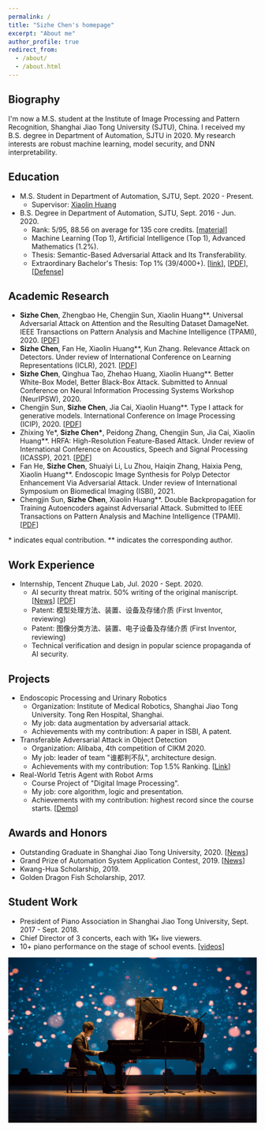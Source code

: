 ```yaml
---
permalink: /
title: "Sizhe Chen's homepage"
excerpt: "About me"
author_profile: true
redirect_from: 
  - /about/
  - /about.html
---
```


  
Biography
------
I'm now a M.S. student at the Institute of Image Processing and Pattern Recognition, Shanghai Jiao Tong University (SJTU), China. I received my B.S. degree in Department of Automation, SJTU in 2020. My research interests are robust machine learning, model security, and DNN interpretability.

Education
------
+ M.S. Student in Department of Automation, SJTU, Sept. 2020 - Present.
   + Supervisor: [Xiaolin Huang](http://www.automation.sjtu.edu.cn/ShowPeople.aspx?info_id=2418&info_lb=590&flag=98)
+ B.S. Degree in Department of Automation, SJTU, Sept. 2016 - Jun. 2020.
   + Rank: 5/95, 88.56 on average for 135 core credits. [[material](https://github.com/AllenChen1998/SJTU-Automation-Materials)]
   + Machine Learning (Top 1), Artificial Intelligence (Top 1), Advanced Mathematics (1.2%).
   + Thesis: Semantic-Based Adversarial Attack and Its Transferability.
   + Extraordinary Bachelor's Thesis: Top 1% (39/4000+). [[link](http://sjcg.jwc.sjtu.edu.cn/)], [[PDF](http://sjcg.jwc.sjtu.edu.cn/375/2020/2020/Dissertation.html)], [[Defense](http://sjcg.jwc.sjtu.edu.cn/375/27/27/Video.html)]

Academic Research
------
+ **Sizhe Chen**, Zhengbao He, Chengjin Sun, Xiaolin Huang\*\*. Universal Adversarial Attack on Attention and the Resulting Dataset DamageNet. IEEE Transactions on Pattern Analysis and Machine Intelligence (TPAMI), 2020. [[PDF](https://arxiv.org/abs/2001.06325)]
+ **Sizhe Chen**, Fan He, Xiaolin Huang\*\*, Kun Zhang. Relevance Attack on Detectors. Under review of International Conference on Learning Representations (ICLR), 2021. [[PDF](https://openreview.net/forum?id=_b8l7rVPe8z)]
+ **Sizhe Chen**, Qinghua Tao, Zhehao Huang, Xiaolin Huang\*\*. Better White-Box Model, Better Black-Box Attack. Submitted to Annual Conference on Neural Information Processing Systems Workshop (NeurIPSW), 2020.
+ Chengjin Sun, **Sizhe Chen**, Jia Cai, Xiaolin Huang\*\*. Type I attack for generative models. International Conference on Image Processing (ICIP), 2020. [[PDF](https://arxiv.org/abs/2003.01872)]
+ Zhixing Ye\*, **Sizhe Chen\***, Peidong Zhang, Chengjin Sun, Jia Cai, Xiaolin Huang\*\*. HRFA: High-Resolution Feature-Based Attack. Under review of International Conference on Acoustics, Speech and Signal Processing (ICASSP), 2021. [[PDF](https://arxiv.org/abs/2001.07631)]
+ Fan He, **Sizhe Chen**, Shuaiyi Li, Lu Zhou, Haiqin Zhang, Haixia Peng, Xiaolin Huang\*\*. Endoscopic Image Synthesis for Polyp Detector Enhancement Via Adversarial Attack. Under review of International Symposium on Biomedical Imaging (ISBI), 2021. 
+ Chengjin Sun, **Sizhe Chen**, Xiaolin Huang\*\*. 	Double Backpropagation for Training Autoencoders against Adversarial Attack. Submitted to IEEE Transactions on Pattern Analysis and Machine Intelligence (TPAMI). [[PDF](https://arxiv.org/abs/2003.01895)]

\* indicates equal contribution. \*\* indicates the corresponding author. 

Work Experience
------
+ Internship, Tencent Zhuque Lab, Jul. 2020 - Sept. 2020.
   + AI security threat matrix. 50% writing of the original maniscript. [[News](https://ai.tencent.com/ailab/zh/news/detial/?id=68)] [[PDF](https://ai.tencent.com/ailab/media/AI%E5%AE%89%E5%85%A8%E7%9A%84%E5%A8%81%E8%83%81%E9%A3%8E%E9%99%A9%E7%9F%A9%E9%98%B5.pdf)]
   + Patent: 模型处理方法、装置、设备及存储介质 (First Inventor, reviewing)
   + Patent: 图像分类方法、装置、电子设备及存储介质 (First Inventor, reviewing)
   + Technical verification and design in popular science propaganda of AI security.

Projects
------
+ Endoscopic Processing and Urinary Robotics
   + Organization: Institute of Medical Robotics, Shanghai Jiao Tong University. Tong Ren Hospital, Shanghai.
   + My job: data augmentation by adversarial attack.
   + Achievements with my contribution: A paper in ISBI, A patent.
+ Transferable Adversarial Attack in Object Detection
   + Organization: Alibaba, 4th competition of CIKM 2020.
   + My job: leader of team "谁都判不队", architecture design.
   + Achievements with my contribution: Top 1.5% Ranking. [[Link](https://tianchi.aliyun.com/competition/entrance/531806/rankingList)]
+ Real-World Tetris Agent with Robot Arms
   + Course Project of "Digital Image Processing".
   + My job: core algorithm, logic and presentation.
   + Achievements with my contribution: highest record since the course starts. [[Demo](https://v.qq.com/x/page/a0889zszx7j.html)]

Awards and Honors
------
+ Outstanding Graduate in Shanghai Jiao Tong University, 2020. [[News](http://www.automation.sjtu.edu.cn/show.aspx?info_lb=610&flag=101&info_id=2875)]
+ Grand Prize of Automation System Application Contest, 2019. [[News](https://news.sjtu.edu.cn/zhxw/20190807/108459.html)]
+ Kwang-Hua Scholarship, 2019.
+ Golden Dragon Fish Scholarship, 2017.

Student Work
------
+ President of Piano Association in Shanghai Jiao Tong University, Sept. 2017 - Sept. 2018.
+ Chief Director of 3 concerts, each with 1K+ live viewers.
+ 10+ piano performance on the stage of school events. [[videos](https://mp.weixin.qq.com/s?__biz=Mzg2MDA2Mjc1Ng==&mid=100000090&idx=1&sn=0821a4c2341669ec5b49fe467c23696c&chksm=4e2d5411795add07b6dbb339f7b09f70a33d17027f970cae6e35e4e683b0d4e2b66f51cf7bef&mpshare=1&scene=1&srcid=1021b5QMI6YsYOpieovE9ZQQ&sharer_sharetime=1603267780784&sharer_shareid=854bac99d67db70d9973adcbca4dc98e&key=90349d069103c4031feaa74c647eb28f6e7b3f3dda349616729c312551674b22d3fa08725ce2b3f99cd566e760fedd4d49319497ae0f1d004f5c3cc7b40d8361365533b1c9d6211820ad1516cc9d837dbe0423f342ebcc504ea91269a125ca808abae47e97c4e50aa7a1efff2656bd4d311a36149e62e56c7a395a0558cf4869&ascene=1&uin=MjEwNzAwOTIzMg%3D%3D&devicetype=Windows+10+x64&version=6300002f&lang=zh_CN&exportkey=AQ9aaG10cjU2NNOtMdwtpLg%3D&pass_ticket=wRecyC0amGH8W8z5qXGoeupl1o5YE%2FbnivrXViODDPJxTuAKpnur%2Fylkyhz6JTc4&wx_header=0)]

![](images/piano.jpg)
